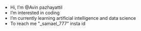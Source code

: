 - Hi, I’m @Avin pazhayattil
- I’m interested in coding
- I’m currently learning artificial intelligence and data science
- To reach me "_samael_777" insta id

<!---
Avinpazhayattil/Avinpazhayattil is a ✨ special ✨ repository because its `README.md` (this file) appears on your GitHub profile.
You can click the Preview link to take a look at your changes.
--->
